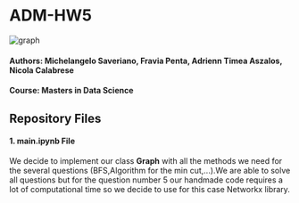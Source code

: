 # ADM-HW5
![graph](https://anthonybonato.files.wordpress.com/2017/03/jrnlcovercropped.jpg)
#### Authors: Michelangelo Saveriano, Fravia Penta, Adrienn Timea Aszalos, Nicola Calabrese
#### Course: Masters in Data Science
## Repository Files
#### 1. main.ipynb File
We decide to implement our class  **Graph** with all the methods we need for the several questions (BFS,Algorithm for the  min cut,...).We are able to solve all questions but for the question number 5 our handmade code requires a lot of computational time so we decide to use for this case Networkx library.
